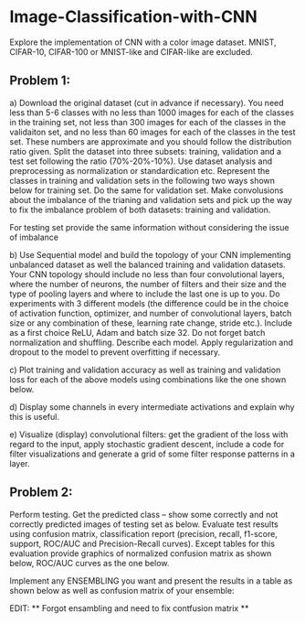 # Image-Classification-with-CNN

Explore the implementation of CNN with a color image dataset. MNIST, CIFAR-10, CIFAR-100 or MNIST-like and CIFAR-like are excluded.

Problem 1:
-----------------------------------------------------------------------------------------------------
a) Download the original dataset (cut in advance if necessary). You need less than 5-6 classes with no less than 1000 images for each of the classes in the training set, not less than 300 images for each of the classes in the validaiton set, and no less than 60 images for each of the classes in the test set. These numbers are approximate and you should follow the distribution ratio given. Split the dataset into three subsets: training, validation and a test set following the ratio (70%-20%-10%). Use dataset analysis and preprocessing as normalization or standardication etc. Represent the classes in training and validation sets in the following two ways shown below for training set. Do the same for validation set. Make convolusions about the imbalance of the trianing and validation sets and pick up the way to fix the imbalance problem of both datasets: training and validation.

For testing set provide the same information without considering the issue of imbalance

b) Use Sequential model and build the topology of your CNN implementing unbalanced dataset as well the balanced training and validation datasets. Your CNN topology should include no less than four convolutional layers, where the number of neurons, the number of filters and their size and the type of pooling layers and where to include the last one is up to you. Do experiments with 3 different models (the difference could be in the choice of activation function, optimizer, and number of convolutional layers, batch size or any combination of these, learning rate change, stride etc.). Include as a first choice ReLU, Adam and batch size 32. Do not forget batch normalization and shuffling. Describe each model. Apply regularization and dropout to the model to prevent overfitting if necessary.

c) Plot training and validation accuracy as well as training and validation loss for each of the above models using combinations like the one shown below.

d) Display some channels in every intermediate activations and explain why this is useful.

e) Visualize (display) convolutional filters: get the gradient of the loss with regard to the input, apply stochastic gradient descent, include a code for filter visualizations and generate a grid of some filter response patterns in a layer.

Problem 2: 
-----------------------------------------------------------------------------------------------------
Perform testing. Get the predicted class – show some correctly and not correctly predicted
images of testing set as below. Evaluate test results using confusion matrix, classification report
(precision, recall, f1-score, support, ROC/AUC and Precision-Recall curves). Except tables for this
evaluation provide graphics of normalized confusion matrix as shown below, ROC/AUC curves as
the one below.

Implement any ENSEMBLING you want and present the results in a table as shown below as well
as confusion matrix of your ensemble:

EDIT:
** Forgot ensambling and need to fix contfusion matrix **
